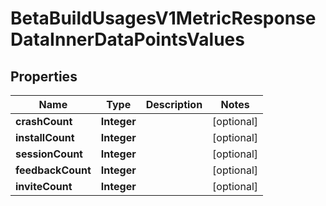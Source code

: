 

# BetaBuildUsagesV1MetricResponseDataInnerDataPointsValues


## Properties

| Name | Type | Description | Notes |
|------------ | ------------- | ------------- | -------------|
|**crashCount** | **Integer** |  |  [optional] |
|**installCount** | **Integer** |  |  [optional] |
|**sessionCount** | **Integer** |  |  [optional] |
|**feedbackCount** | **Integer** |  |  [optional] |
|**inviteCount** | **Integer** |  |  [optional] |



